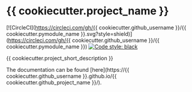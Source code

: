 # {{ cookiecutter.project_name }}

[![CircleCI](https://circleci.com/gh/{{ cookiecutter.github_username }}/{{ cookiecutter.pymodule_name }}.svg?style=shield)](https://circleci.com/gh/{{ cookiecutter.github_username }}/{{ cookiecutter.pymodule_name }}) [![Code style: black](https://img.shields.io/badge/code%20style-black-000000.svg)](https://github.com/psf/black)


{{ cookiecutter.project_short_description }}

The documentation can be found [here](https://{{ cookiecutter.github_username }}.github.io/{{ cookiecutter.github_project_name }}/).

